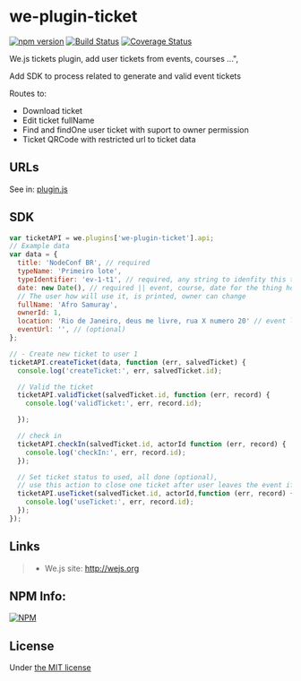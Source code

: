 # we-plugin-ticket

[![npm version](https://badge.fury.io/js/we-plugin-ticket.svg)](https://badge.fury.io/js/we-plugin-ticket) [![Build Status](https://travis-ci.org/wejs/we-plugin-ticket.svg?branch=master)](https://travis-ci.org/wejs/we-plugin-ticket) [![Coverage Status](https://coveralls.io/repos/github/wejs/we-plugin-ticket/badge.svg?branch=master)](https://coveralls.io/github/wejs/we-plugin-ticket?branch=master)

We.js tickets plugin, add user tickets from events, courses ...",

Add SDK to process related to generate and valid event tickets

Routes to:

- Download ticket
- Edit ticket fullName
- Find and findOne user ticket with suport to owner permission
- Ticket QRCode with restricted url to ticket data

## URLs

See in: [plugin.js](https://github.com/wejs/we-plugin-ticket/blob/master/plugin.js#L51)

## SDK

```js
var ticketAPI = we.plugins['we-plugin-ticket'].api;
// Example data
var data = {
  title: 'NodeConf BR', // required
  typeName: 'Primeiro lote',
  typeIdentifier: 'ev-1-t1', // required, any string to idenfity this ticket
  date: new Date(), // required || event, course, date for the thing how will happend
  // The user how will use it, is printed, owner can change
  fullName: 'Afro Samuray',
  ownerId: 1,
  location: 'Rio de Janeiro, deus me livre, rua X numero 20' // event location
  eventUrl: '', // (optional)
};

// - Create new ticket to user 1
ticketAPI.createTicket(data, function (err, salvedTicket) {
  console.log('createTicket:', err, salvedTicket.id);

  // Valid the ticket
  ticketAPI.validTicket(salvedTicket.id, function (err, record) {
    console.log('validTicket:', err, record.id);

  });

  // check in
  ticketAPI.checkIn(salvedTicket.id, actorId function (err, record) {
    console.log('checkIn:', err, record.id);
  });

  // Set ticket status to used, all done (optional), 
  // use this action to close one ticket after user leaves the event if it cant returns
  ticketAPI.useTicket(salvedTicket.id, actorId,function (err, record) {
    console.log('useTicket:', err, record.id);
  });
});

```


## Links

> * We.js site: http://wejs.org

## NPM Info:

[![NPM](https://nodei.co/npm/we-plugin-ticket.png?downloads=true&downloadRank=true&stars=true)](https://nodei.co/npm/we-plugin-ticket/)

## License

Under [the MIT license](https://github.com/wejs/we/blob/master/LICENSE.md)